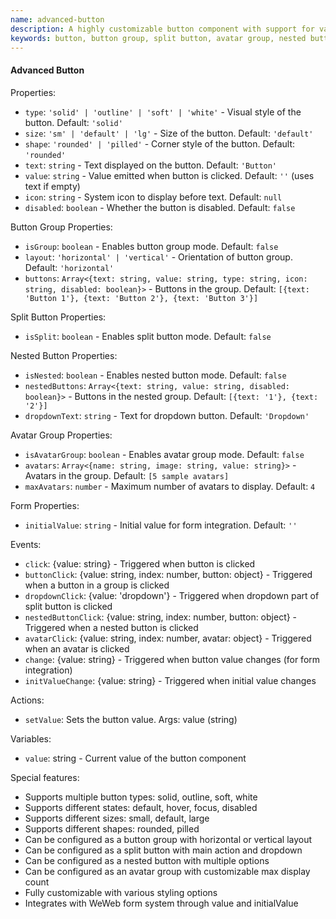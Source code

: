 ```yaml
---
name: advanced-button
description: A highly customizable button component with support for various styles, states, sizes, and layouts including button groups, split buttons, and avatar groups
keywords: button, button group, split button, avatar group, nested button, UI component, interactive
---
```


#### Advanced Button

Properties:
- `type`: `'solid' | 'outline' | 'soft' | 'white'` - Visual style of the button. Default: `'solid'`
- `size`: `'sm' | 'default' | 'lg'` - Size of the button. Default: `'default'`
- `shape`: `'rounded' | 'pilled'` - Corner style of the button. Default: `'rounded'`
- `text`: `string` - Text displayed on the button. Default: `'Button'`
- `value`: `string` - Value emitted when button is clicked. Default: `''` (uses text if empty)
- `icon`: `string` - System icon to display before text. Default: `null`
- `disabled`: `boolean` - Whether the button is disabled. Default: `false`

Button Group Properties:
- `isGroup`: `boolean` - Enables button group mode. Default: `false`
- `layout`: `'horizontal' | 'vertical'` - Orientation of button group. Default: `'horizontal'`
- `buttons`: `Array<{text: string, value: string, type: string, icon: string, disabled: boolean}>` - Buttons in the group. Default: `[{text: 'Button 1'}, {text: 'Button 2'}, {text: 'Button 3'}]`

Split Button Properties:
- `isSplit`: `boolean` - Enables split button mode. Default: `false`

Nested Button Properties:
- `isNested`: `boolean` - Enables nested button mode. Default: `false`
- `nestedButtons`: `Array<{text: string, value: string, disabled: boolean}>` - Buttons in the nested group. Default: `[{text: '1'}, {text: '2'}]`
- `dropdownText`: `string` - Text for dropdown button. Default: `'Dropdown'`

Avatar Group Properties:
- `isAvatarGroup`: `boolean` - Enables avatar group mode. Default: `false`
- `avatars`: `Array<{name: string, image: string, value: string}>` - Avatars in the group. Default: `[5 sample avatars]`
- `maxAvatars`: `number` - Maximum number of avatars to display. Default: `4`

Form Properties:
- `initialValue`: `string` - Initial value for form integration. Default: `''`

Events:
- `click`: {value: string} - Triggered when button is clicked
- `buttonClick`: {value: string, index: number, button: object} - Triggered when a button in a group is clicked
- `dropdownClick`: {value: 'dropdown'} - Triggered when dropdown part of split button is clicked
- `nestedButtonClick`: {value: string, index: number, button: object} - Triggered when a nested button is clicked
- `avatarClick`: {value: string, index: number, avatar: object} - Triggered when an avatar is clicked
- `change`: {value: string} - Triggered when button value changes (for form integration)
- `initValueChange`: {value: string} - Triggered when initial value changes

Actions:
- `setValue`: Sets the button value. Args: value (string)

Variables:
- `value`: string - Current value of the button component

Special features:
- Supports multiple button types: solid, outline, soft, white
- Supports different states: default, hover, focus, disabled
- Supports different sizes: small, default, large
- Supports different shapes: rounded, pilled
- Can be configured as a button group with horizontal or vertical layout
- Can be configured as a split button with main action and dropdown
- Can be configured as a nested button with multiple options
- Can be configured as an avatar group with customizable max display count
- Fully customizable with various styling options
- Integrates with WeWeb form system through value and initialValue